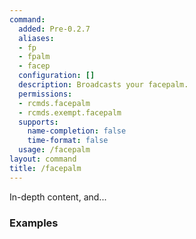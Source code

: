```yaml
---
command:
  added: Pre-0.2.7
  aliases:
  - fp
  - fpalm
  - facep
  configuration: []
  description: Broadcasts your facepalm.
  permissions:
  - rcmds.facepalm
  - rcmds.exempt.facepalm
  supports:
    name-completion: false
    time-format: false
  usage: /facepalm
layout: command
title: /facepalm
---
```


In-depth content, and...

### Examples

